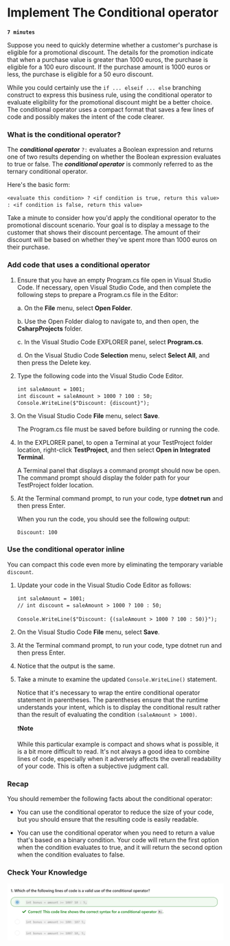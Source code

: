 # Implement The Conditional operator

**`7 minutes`**

Suppose you need to quickly determine whether a customer's purchase is eligible for a promotional discount. The details for the promotion indicate that when a purchase value is greater than 1000 euros, the purchase is eligible for a 100 euro discount. If the purchase amount is 1000 euros or less, the purchase is eligible for a 50 euro discount.

While you could certainly use the `if ... elseif ... else` branching construct to express this business rule, using the conditional operator to evaluate eligibility for the promotional discount might be a better choice. The conditional operator uses a compact format that saves a few lines of code and possibly makes the intent of the code clearer.

### What is the conditional operator?

The ***conditional operator*** `?:` evaluates a Boolean expression and returns one of two results depending on whether the Boolean expression evaluates to true or false. The ***conditional operator*** is commonly referred to as the ternary conditional operator.

Here's the basic form:


```
<evaluate this condition> ? <if condition is true, return this value> : <if condition is false, return this value>
```
Take a minute to consider how you'd apply the conditional operator to the promotional discount scenario. Your goal is to display a message to the customer that shows their discount percentage. The amount of their discount will be based on whether they've spent more than 1000 euros on their purchase.

### Add code that uses a conditional operator


1. Ensure that you have an empty Program.cs file open in Visual Studio Code. If necessary, open Visual Studio Code, and then complete the following steps to prepare a Program.cs file in the Editor:

     a. On the **File** menu, select **Open Folder**.
     
     b. Use the Open Folder dialog to navigate to, and then open, the **CsharpProjects** folder.
     
     c. In the Visual Studio Code EXPLORER panel, select **Program.cs**.
     
     d. On the Visual Studio Code **Selection** menu, select **Select All**, and then press the Delete key.

2. Type the following code into the Visual Studio Code Editor.

     ```
     int saleAmount = 1001;
     int discount = saleAmount > 1000 ? 100 : 50;
     Console.WriteLine($"Discount: {discount}");
     ```

3. On the Visual Studio Code **File** menu, select **Save**.

     The Program.cs file must be saved before building or running the code.

4. In the EXPLORER panel, to open a Terminal at your TestProject folder location, right-click **TestProject**, and then select **Open in Integrated Terminal**.

     A Terminal panel that displays a command prompt should now be open. The command prompt should display the folder path for your TestProject folder location.

5. At the Terminal command prompt, to run your code, type **dotnet run** and then press Enter.

     When you run the code, you should see the following output:

     ```
     Discount: 100
     ```

### Use the conditional operator inline

You can compact this code even more by eliminating the temporary variable `discount`.

1. Update your code in the Visual Studio Code Editor as follows:

     ```
     int saleAmount = 1001;
     // int discount = saleAmount > 1000 ? 100 : 50;

     Console.WriteLine($"Discount: {(saleAmount > 1000 ? 100 : 50)}");
     ```

2. On the Visual Studio Code **File** menu, select **Save**.

3. At the Terminal command prompt, to run your code, type dotnet run and then press Enter.

4. Notice that the output is the same.

5. Take a minute to examine the updated `Console.WriteLine()` statement.

     Notice that it's necessary to wrap the entire conditional operator statement in parentheses. The parentheses ensure that the runtime understands your intent, which is to display the conditional result rather than the result of evaluating the condition `(saleAmount > 1000)`.

     ❗**Note**

     While this particular example is compact and shows what is possible, it is a bit more difficult to read. It's not always a good idea to combine lines of code, especially when it adversely affects the overall readability of your code. This is often a subjective judgment call.

### Recap

You should remember the following facts about the conditional operator:


- You can use the conditional operator to reduce the size of your code, but you should ensure that the resulting code is easily readable.

- You can use the conditional operator when you need to return a value that's based on a binary condition. Your code will return the first option when the condition evaluates to true, and it will return the second option when the condition evaluates to false.

### Check Your Knowledge

![alt text](image.png)

